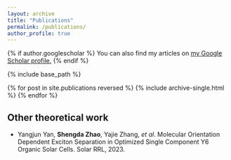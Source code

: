 ```yaml
---
layout: archive
title: "Publications"
permalink: /publications/
author_profile: true
---
```


{% if author.googlescholar %}
  You can also find my articles on <u><a href="{{author.googlescholar}}">my Google Scholar profile</a>.</u>
{% endif %}

{% include base_path %}

{% for post in site.publications reversed %}
  {% include archive-single.html %}
{% endfor %}

## Other theoretical work

- Yangjun Yan, **Shengda Zhao**, Yajie Zhang, *et al*. Molecular Orientation Dependent Exciton Separation in Optimized Single Component Y6 Organic Solar Cells. Solar RRL, 2023.